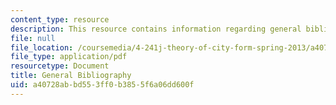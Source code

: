 ```yaml
---
content_type: resource
description: This resource contains information regarding general bibliography.
file: null
file_location: /coursemedia/4-241j-theory-of-city-form-spring-2013/a40728abbd553ff0b3855f6a06dd600f_MIT4_241JS13_bibliography.pdf
file_type: application/pdf
resourcetype: Document
title: General Bibliography
uid: a40728ab-bd55-3ff0-b385-5f6a06dd600f
---
```

